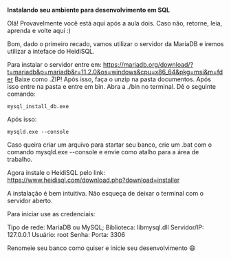 **Instalando seu ambiente para desenvolvimento em SQL**

Olá! Provavelmente você está aqui após a aula dois. Caso não, retorne, leia, aprenda e volte aqui :)

Bom, dado o primeiro recado, vamos utilizar o servidor da MariaDB e iremos utilizar a inteface do HeidiSQL.

Para instalar o servidor entre em: https://mariadb.org/download/?t=mariadb&p=mariadb&r=11.2.0&os=windows&cpu=x86_64&pkg=msi&m=fder
Baixe como .ZIP!
Após isso, faça o unzip na pasta documentos. Após isso entre na pasta e entre em bin. Abra a ./bin no terminal.
Dê o seguinte comando:
```
mysql_install_db.exe
```
Após isso:
```
mysqld.exe --console
```
Caso queira criar um arquivo para startar seu banco, crie um .bat com o comando mysqld.exe --console e envie como atalho para a área de trabalho.

Agora instale o HeidiSQL pelo link: https://www.heidisql.com/download.php?download=installer

A instalação é bem intuitiva.
Não esqueça de deixar o terminal com o servidor aberto.

Para iniciar use as credenciais:

Tipo de rede: MariaDB ou MySQL;
Biblioteca: libmysql.dll
Servidor/IP: 127.0.0.1
Usuário: root
Senha: 
Porta: 3306

Renomeie seu banco como quiser e inicie seu desenvolvimento 😄
